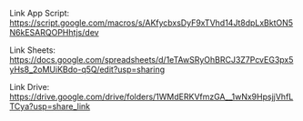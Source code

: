Link App Script:
https://script.google.com/macros/s/AKfycbxsDyF9xTVhd14Jt8dpLxBktON5N6kESARQOPHhtjs/dev

Link Sheets:
https://docs.google.com/spreadsheets/d/1eTAwSRyOhBRCJ3Z7PcvEG3px5yHs8_2oMUiKBdo-q5Q/edit?usp=sharing

Link Drive:
https://drive.google.com/drive/folders/1WMdERKVfmzGA__1wNx9HpsjjVhfLTCya?usp=share_link
